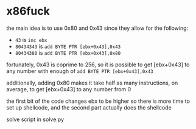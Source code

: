 # x86fuck

the main idea is to use 0x80 and 0x43 since they allow for the following:

- `43` is `inc ebx`
- `80434343` is `add BYTE PTR [ebx+0x43],0x43`
- `80434380` is `add BYTE PTR [ebx+0x43],0x80`

fortunately, 0x43 is coprime to 256, so it is possible to get [ebx+0x43] to any number with enough of `add BYTE PTR [ebx+0x43],0x43`

additionally, adding 0x80 makes it take half as many instructions, on average, to get [ebx+0x43] to any number from 0

the first bit of the code changes ebx to be higher so there is more time to set up shellcode, and the second part actually does the shellcode

solve script in solve.py

